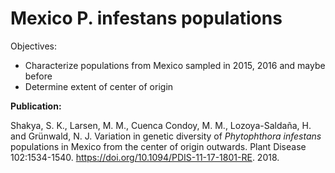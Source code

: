 # Mexico P. infestans populations

Objectives:
- Characterize populations from Mexico sampled in 2015, 2016 and maybe before
- Determine extent of center of origin

**Publication:**

Shakya, S. K., Larsen, M. M., Cuenca Condoy, M. M., Lozoya-Saldaña, H. and Grünwald, N. J. Variation in genetic diversity of *Phytophthora infestans* populations in Mexico from the center of origin outwards. Plant Disease 102:1534-1540. https://doi.org/10.1094/PDIS-11-17-1801-RE. 2018.
